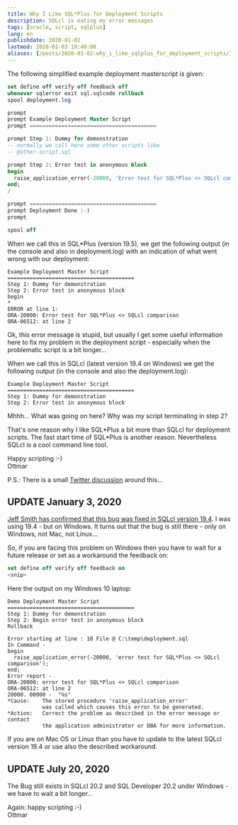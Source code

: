 ```yaml
---
title: Why I Like SQL*Plus for Deployment Scripts
description: SQLcl is eating my error messages
tags: [oracle, script, sqlplus]
lang: en
publishdate: 2020-01-02
lastmod: 2020-01-03 19:40:00
aliases: [/posts/2020-01-02-why_i_like_sqlplus_for_deployment_scripts/]
---
```


The following simplified example deployment masterscript is given:

```sql
set define off verify off feedback off
whenever sqlerror exit sql.sqlcode rollback
spool deployment.log

prompt
prompt Example Deployment Master Script
prompt ========================================

prompt Step 1: Dummy for demonstration
-- normally we call here some other scripts like
-- @other-script.sql

prompt Step 2: Error test in anonymous block
begin
  raise_application_error(-20000, 'Error test for SQL*Plus <> SQLcl comparison');
end;
/

prompt ========================================
prompt Deployment Done :-)
prompt

spool off
```

When we call this in SQL*Plus (version 19.5), we get the following output (in the console and also in deployment.log) with an indication of what went wrong with our deployment:

```
Example Deployment Master Script
========================================
Step 1: Dummy for demonstration
Step 2: Error test in anonymous block
begin
*
ERROR at line 1:
ORA-20000: Error test for SQL*Plus <> SQLcl comparison 
ORA-06512: at line 2 
```

Ok, this error message is stupid, but usually I get some useful information here to fix my problem in the deployment script - especially when the problematic script is a bit longer...

When we call this in SQLcl (latest version 19.4 on Windows) we get the following output (in the console and also the deployment.log):

```
Example Deployment Master Script
========================================
Step 1: Dummy for demonstration
Step 2: Error test in anonymous block
```

Mhhh... What was going on here? Why was my script terminating in step 2?

That's one reason why I like SQL\*Plus a bit more than SQLcl for deployment scripts. The fast start time of SQL\*Plus is another reason. Nevertheless SQLcl is a cool command line tool.

Happy scripting :-)<br>
Ottmar

P.S.: There is a small [Twitter discussion][twitter] around this...

## UPDATE January 3, 2020

[Jeff Smith has confirmed that this bug was fixed in SQLcl version 19.4][jeff]. I was using 19.4 - but on Windows. It turns out that the bug is still there - only on Windows, not Mac, not Linux...

So, if you are facing this problem on Windows then you have to wait for a future release or set as a workaround the feedback on:

```sql
set define off verify off feedback on
<snip>
```

Here the output on my Windows 10 laptop:

```
Demo Deployment Master Script
========================================
Step 1: Dummy for demonstration
Step 2: Begin error test in anonymous block
Rollback

Error starting at line : 10 File @ C:\temp\deployment.sql
In Command -
begin
  raise_application_error(-20000, 'error test for SQL*Plus <> SQLcl comparison');
end;
Error report -
ORA-20000: error test for SQL*Plus <> SQLcl comparison
ORA-06512: at line 2
20000. 00000 -  "%s"
*Cause:    The stored procedure 'raise_application_error'
           was called which causes this error to be generated.
*Action:   Correct the problem as described in the error message or contact
           the application administrator or DBA for more information.
```

If you are on Mac OS or Linux than you have to update to the latest SQLcl version 19.4 or use also the described workaround.

## UPDATE July 20, 2020

The Bug still exists in SQLcl 20.2 and SQL Developer 20.2 under Windows - we have to wait a bit longer...

Again: happy scripting :-)<br>
Ottmar

[post]: /posts/2020-01-01-download_blobs_with_sqlplus
[twitter]: https://twitter.com/ogobrecht/status/1212646721127366656
[jeff]: https://twitter.com/thatjeffsmith/status/1213102639497515009
